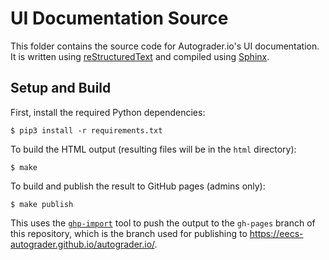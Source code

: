 # UI Documentation Source
This folder contains the source code for Autograder.io's UI documentation. It is written using [reStructuredText](https://docutils.sourceforge.io/docs/ref/rst/directives.html) and compiled using [Sphinx](http://www.sphinx-doc.org/).

## Setup and Build
First, install the required Python dependencies:
```
$ pip3 install -r requirements.txt
```

To build the HTML output (resulting files will be in the `html` directory):
```
$ make
```

To build and publish the result to GitHub pages (admins only):
```
$ make publish
```

This uses the [`ghp-import`](https://pypi.org/project/ghp-import/)
tool to push the output to the `gh-pages` branch of this repository,
which is the branch used for publishing to
https://eecs-autograder.github.io/autograder.io/.
